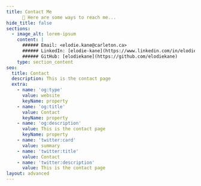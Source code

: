 ```yaml
---
title: Contact Me
      💬 Here are some ways to reach me...
hide_title: false
sections:
  - image_alt: lorem-ipsum
    content: |
      ###### Email: <elodie.kane@carleton.ca>  
      ###### LinkedIn: [elodie-kane](https://www.linkedin.com/in/elodie-kane/)  
      ###### GitHub: [elodiekane](https://github.com/elodiekane)  
    type: section_content
seo:
  title: Contact
  description: This is the contact page
  extra:
    - name: 'og:type'
      value: website
      keyName: property
    - name: 'og:title'
      value: Contact
      keyName: property
    - name: 'og:description'
      value: This is the contact page
      keyName: property
    - name: 'twitter:card'
      value: summary
    - name: 'twitter:title'
      value: Contact
    - name: 'twitter:description'
      value: This is the contact page
layout: advanced
---
```

